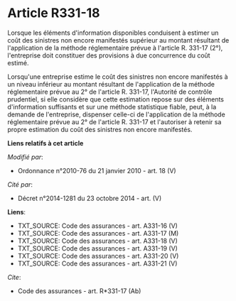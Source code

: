 # Article R331-18

Lorsque les éléments d'information disponibles conduisent à estimer un coût des sinistres non encore manifestés supérieur au
montant résultant de l'application de la méthode réglementaire prévue à l'article R. 331-17 (2°), l'entreprise doit
constituer des provisions à due concurrence du coût estimé.

Lorsqu'une entreprise estime le coût des sinistres non encore manifestés à un niveau inférieur au montant résultant de
l'application de la méthode réglementaire prévue au 2° de l'article R. 331-17, l'Autorité de contrôle prudentiel, si elle
considère que cette estimation repose sur des éléments d'information suffisants et sur une méthode statistique fiable, peut,
à la demande de l'entreprise, dispenser celle-ci de l'application de la méthode réglementaire prévue au 2° de l'article R.
331-17 et l'autoriser à retenir sa propre estimation du coût des sinistres non encore manifestés.

**Liens relatifs à cet article**

_Modifié par_:

  - Ordonnance n°2010-76 du 21 janvier 2010 - art. 18 (V)

_Cité par_:

  - Décret n°2014-1281 du 23 octobre 2014 - art. (V)

**Liens**:

  - TXT_SOURCE: Code des assurances - art. A331-16 (V)
  - TXT_SOURCE: Code des assurances - art. A331-17 (M)
  - TXT_SOURCE: Code des assurances - art. A331-18 (V)
  - TXT_SOURCE: Code des assurances - art. A331-19 (V)
  - TXT_SOURCE: Code des assurances - art. A331-20 (V)
  - TXT_SOURCE: Code des assurances - art. A331-21 (V)

_Cite_:

  - Code des assurances - art. R*331-17 (Ab)
